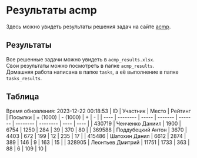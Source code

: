# Результаты acmp
Здесь можно увидеть результаты решения задач на сайте [acmp](https://acmp.ru). 

## Результаты
Все решенные задачи можно увидеть в `acmp_results.xlsx`.   
Свои результаты можно посмотреть в папке `acmp_results`.  
Домашняя работа написана в папке `tasks`, а её выполнение в папке `tasks_results`.

## Таблица
Время обновления: 2023-12-22 00:18:53
| ID   | Участник | Место | Рейтинг | Посылки | + (1000) | - (1000) | +    | -    |
| ---- | -------- | ----- | ------- | ------- | -------- | -------- | ---- | ---- |
| 430719 | Ченченко Даниил | 1900 | 6754 | 1250 | 284 | 39 | 370 | 80 |
| 369588 | Поддубецкий Антон | 3670 | 4403 | 672 | 199 | 12 | 235 | 17 |
| 415486 | Шатохин Данил | 6612 | 2874 | 389 | 146 | 9 | 163 | 15 |
| 328905 | Леонтьев Дмитрий | 11751 | 1733 | 363 | 88 | 6 | 109 | 10 |
